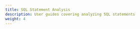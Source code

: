 ```yaml
---
title: SQL Statement Analysis
description: User guides covering analyzing SQL statements
weight: 4
---
```

